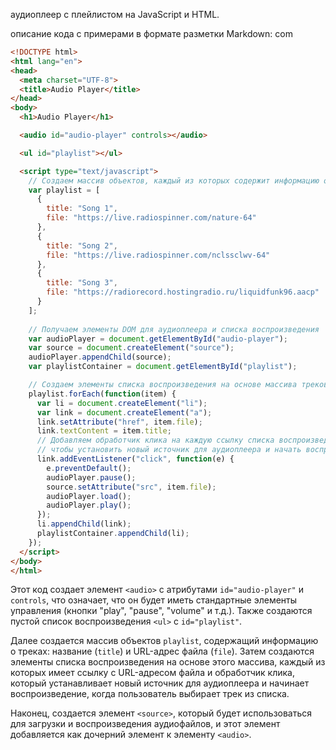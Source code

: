 аудиоплеер с плейлистом на JavaScript и HTML.

описание кода с примерами в формате разметки Markdown:
com
```html
<!DOCTYPE html>
<html lang="en">
<head>
  <meta charset="UTF-8">
  <title>Audio Player</title>
</head>
<body>
  <h1>Audio Player</h1>

  <audio id="audio-player" controls></audio>

  <ul id="playlist"></ul>

  <script type="text/javascript">
    // Создаем массив объектов, каждый из которых содержит информацию об одном треке
    var playlist = [
      {
        title: "Song 1",
        file: "https://live.radiospinner.com/nature-64"
      },
      {
        title: "Song 2",
        file: "https://live.radiospinner.com/nclssclwv-64"
      },
      {
        title: "Song 3",
        file: "https://radiorecord.hostingradio.ru/liquidfunk96.aacp"
      }
    ];
  
    // Получаем элементы DOM для аудиоплеера и списка воспроизведения
    var audioPlayer = document.getElementById("audio-player");
    var source = document.createElement("source");
    audioPlayer.appendChild(source);
    var playlistContainer = document.getElementById("playlist");

    // Создаем элементы списка воспроизведения на основе массива треков
    playlist.forEach(function(item) {
      var li = document.createElement("li");
      var link = document.createElement("a");
      link.setAttribute("href", item.file);
      link.textContent = item.title;
      // Добавляем обработчик клика на каждую ссылку списка воспроизведения,
      // чтобы установить новый источник для аудиоплеера и начать воспроизведение
      link.addEventListener("click", function(e) {
        e.preventDefault();
        audioPlayer.pause();
        source.setAttribute("src", item.file);
        audioPlayer.load();
        audioPlayer.play();
      });
      li.appendChild(link);
      playlistContainer.appendChild(li);
    });
  </script>
</body>
</html>
```

Этот код создает элемент `<audio>` с атрибутами `id="audio-player"` и `controls`, что означает, что он будет иметь стандартные элементы управления (кнопки "play", "pause", "volume" и т.д.). Также создаются пустой список воспроизведения `<ul>` с `id="playlist"`.

Далее создается массив объектов `playlist`, содержащий информацию о треках: название (`title`) и URL-адрес файла (`file`). Затем создаются элементы списка воспроизведения на основе этого массива, каждый из которых имеет ссылку с URL-адресом файла и обработчик клика, который устанавливает новый источник для аудиоплеера и начинает воспроизведение, когда пользователь выбирает трек из списка.

Наконец, создается элемент `<source>`, который будет использоваться для загрузки и воспроизведения аудиофайлов, и этот элемент добавляется как дочерний элемент к элементу `<audio>`.













































